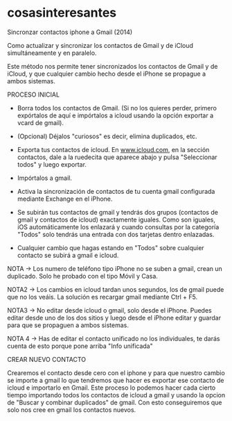 # cosasinteresantes

Sincronzar contactos iphone a Gmail (2014)

Como actualizar y sincronizar los contactos de Gmail y de iCloud simultáneamente y en paralelo.

Este método nos permite tener sincronizados los contactos de Gmail y de iCloud, y que cualquier cambio hecho desde el iPhone se propague a ambos sistemas.

PROCESO INICIAL

- Borra todos los contactos de Gmail. (Si no los quieres perder, primero expórtalos de aquí e impórtalos a icloud usando la opción exportar a vcard de gmail).

- (Opcional) Déjalos "curiosos" es decir, elimina duplicados, etc.

- Exporta tus contactos de icloud. En www.icloud.com, en la sección contactos, dale a la ruedecita que aparece abajo y pulsa "Seleccionar todos" y luego exportar.

- Impórtalos a gmail.

- Activa la sincronización de contactos de tu cuenta gmail configurada mediante Exchange en el iPhone.

- Se subirán tus contactos de gmail y tendrás dos grupos (contactos de gmail y contactos de icloud) exactamente iguales. Como son iguales, iOS automáticamente los enlazará y cuando consultas por la categoría "Todos" solo tendrás una entrada con dos tarjetas dentro enlazadas.

- Cualquier cambio que hagas estando en "Todos" sobre cualquier contacto se subirá a gmail e icloud.

NOTA -> Los numero de teléfono tipo iPhone no se suben a gmail, crean un duplicado. Solo he probado con el tipo Móvil y Casa.

NOTA2 -> Los cambios en icloud tardan unos segundos, los de gmail puede que no los veáis. La solución es recargar gmail mediante Ctrl + F5.

NOTA3 -> No editar desde icloud o gmail, solo desde el iPhone. Puedes editar desde uno de los dos sitios y luego desde el iPhone editar y guardar para que se propaguen a ambos sistemas.

NOTA 4 -> Has de editar el contacto unificado no los individuales, te darás cuenta de esto porque pone arriba "Info unificada"

CREAR NUEVO CONTACTO

Crearemos el contacto desde cero con el iphone y para que nuestro cambio se importe a gmail lo que tendremos que hacer es exportar ese contacto de icloud e importarlo en Gmail.
Este proceso lo podemos hacer cada cierto tiempo importando todos los contactos de icloud a gmail y usando la opcion de "Buscar y combinar duplicados" de gmail. Con esto conseguiremos que solo nos cree en gmail los contactos nuevos.
